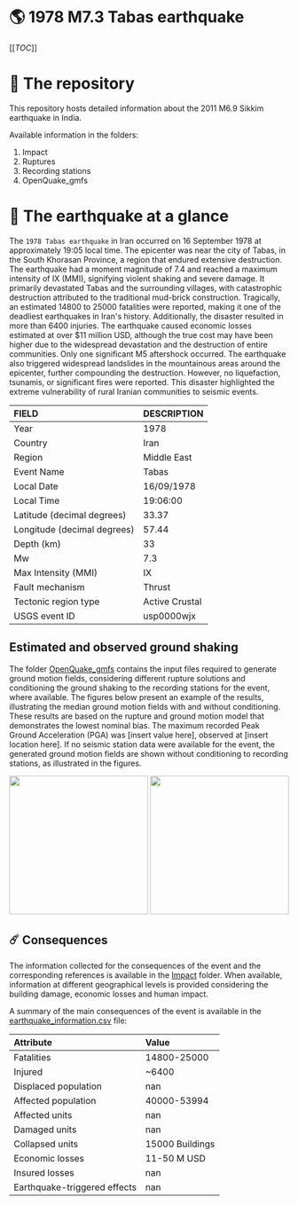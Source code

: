 # 🌎 1978 M7.3 Tabas earthquake
[[_TOC_]]

# 📂 The repository

This repository hosts detailed information about the 2011 M6.9 Sikkim earthquake in India.

Available information in the folders:

1. Impact
2. Ruptures
3. Recording stations
4. OpenQuake_gmfs


# 🚀 The earthquake at a glance 

The `1978 Tabas earthquake` in Iran occurred on 16 September 1978 at approximately 19:05 local time. The epicenter was near the city of Tabas, in the South Khorasan Province, a region that endured extensive destruction. The earthquake had a moment magnitude of 7.4 and reached a maximum intensity of IX (MMI), signifying violent shaking and severe damage. It primarily devastated Tabas and the surrounding villages, with catastrophic destruction attributed to the traditional mud-brick construction. Tragically, an estimated 14800 to 25000 fatalities were reported, making it one of the deadliest earthquakes in Iran's history. Additionally, the disaster resulted in more than 6400 injuries. The earthquake caused economic losses estimated at over $11 million USD, although the true cost may have been higher due to the widespread devastation and the destruction of entire communities. Only one significant M5 aftershock occurred. The earthquake also triggered widespread landslides in the mountainous areas around the epicenter, further compounding the destruction. However, no liquefaction, tsunamis, or significant fires were reported. This disaster highlighted the extreme vulnerability of rural Iranian communities to seismic events.

| FIELD | DESCRIPTION |
|:-------|:-------------|
| Year | 1978 |
| Country | Iran |
| Region | Middle East |
| Event Name | Tabas |
| Local Date | 16/09/1978 |
| Local Time | 19:06:00 |
| Latitude (decimal degrees) | 33.37 |
| Longitude (decimal degrees) | 57.44 |
| Depth (km) | 33 |
| Mw | 7.3 |
| Max Intensity (MMI) | IX |
| Fault mechanism | Thrust |
| Tectonic region type | Active Crustal |
| USGS event ID | usp0000wjx |

## Estimated and observed ground shaking

The folder [OpenQuake_gmfs](./OpenQuake_gmfs/) contains the input files required to generate ground motion fields, considering different rupture solutions and conditioning the ground shaking to the recording stations for the event, where available. The figures below present an example of the results, illustrating the median ground motion fields with and without conditioning. These results are based on the rupture and ground motion model that demonstrates the lowest nominal bias. The maximum recorded Peak Ground Acceleration (PGA) was [insert value here], observed at [insert location here]. If no seismic station data were available for the event, the generated ground motion fields are shown without conditioning to recording stations, as illustrated in the figures.

<img src="./4_OpenQuake_gmfs/median_gmf_stations_none.png" height="250">
<img src="./4_OpenQuake_gmfs/median_gmf_stations_seismic.png" height="250">

## ☄️ Consequences

The information collected for the consequences of the event and the corresponding references is available in the [Impact](./Impact) folder. When available, information at different geographical levels is provided considering the building damage, economic losses and human impact.

A summary of the main consequences of the event is available in the [earthquake_information.csv](./earthquake_information.csv) file:

| Attribute | Value |
|:-------|:-------------|
| Fatalities | 14800-25000 |
| Injured | ~6400 |
| Displaced population | nan |
| Affected population | 40000-53994 |
| Affected units | nan |
| Damaged units | nan |
| Collapsed units | 15000 Buildings |
| Economic losses | 11-50 M USD |
| Insured losses | nan |
| Earthquake-triggered effects | nan |